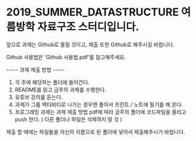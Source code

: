 # 2019_SUMMER_DATASTRUCTURE 여름방학 자료구조 스터디입니다.

앞으로 과제는 Github로 올릴 것이고, 제출 또한 Github로 해주시길 바랍니다.

Github 사용법은 'Github 사용법.pdf'를 참고해주세요. 

 -----   과제 제출 방법   -----
 
 1. 각 주에 해당하는 폴더에 들어간다.
 2. README를 읽고 금주의 과제를 수행한다.
 3. 유튜브 강의를 듣는다.
 4. 과제가 그룹 액티비티로 나가는 경우엔 풀어서 프린트 / 노트에 필기를 해 온다.
 5. 프로그래밍 과제는 과제 제출 방법 pdf에 따라 금주의 폴더에 코드파일을 올리고 push 한다. ( 다른 폴더나 파일은 삭제하지 말 것 )
 
 제출 할 때에는 파일들을 자신의 이름으로 된 폴더에 넣어서 제출해주시기 바랍니다.
